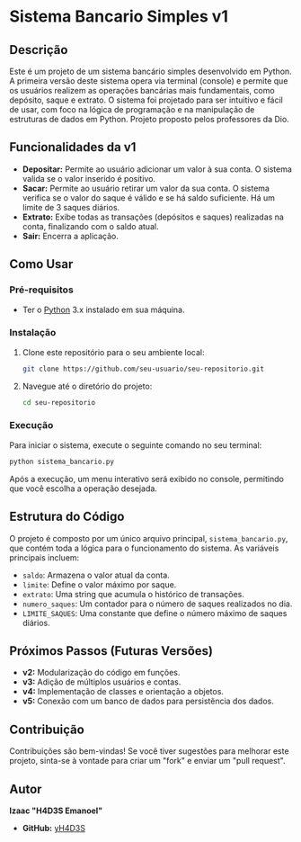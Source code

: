 # Sistema Bancario Simples v1

## Descrição

Este é um projeto de um sistema bancário simples desenvolvido em Python. A primeira versão deste sistema opera via terminal (console) e permite que os usuários realizem as operações bancárias mais fundamentais, como depósito, saque e extrato. O sistema foi projetado para ser intuitivo e fácil de usar, com foco na lógica de programação e na manipulação de estruturas de dados em Python. Projeto proposto pelos professores da Dio.

## Funcionalidades da v1

  * **Depositar:** Permite ao usuário adicionar um valor à sua conta. O sistema valida se o valor inserido é positivo.
  * **Sacar:** Permite ao usuário retirar um valor da sua conta. O sistema verifica se o valor do saque é válido e se há saldo suficiente. Há um limite de 3 saques diários.
  * **Extrato:** Exibe todas as transações (depósitos e saques) realizadas na conta, finalizando com o saldo atual.
  * **Sair:** Encerra a aplicação.

## Como Usar

### Pré-requisitos

  * Ter o [Python](https://www.python.org/downloads/) 3.x instalado em sua máquina.

### Instalação

1.  Clone este repositório para o seu ambiente local:
    ```bash
    git clone https://github.com/seu-usuario/seu-repositorio.git
    ```
2.  Navegue até o diretório do projeto:
    ```bash
    cd seu-repositorio
    ```

### Execução

Para iniciar o sistema, execute o seguinte comando no seu terminal:

```bash
python sistema_bancario.py
```

Após a execução, um menu interativo será exibido no console, permitindo que você escolha a operação desejada.

## Estrutura do Código

O projeto é composto por um único arquivo principal, `sistema_bancario.py`, que contém toda a lógica para o funcionamento do sistema. As variáveis principais incluem:

  * `saldo`: Armazena o valor atual da conta.
  * `limite`: Define o valor máximo por saque.
  * `extrato`: Uma string que acumula o histórico de transações.
  * `numero_saques`: Um contador para o número de saques realizados no dia.
  * `LIMITE_SAQUES`: Uma constante que define o número máximo de saques diários.

## Próximos Passos (Futuras Versões)

  * **v2:** Modularização do código em funções.
  * **v3:** Adição de múltiplos usuários e contas.
  * **v4:** Implementação de classes e orientação a objetos.
  * **v5:** Conexão com um banco de dados para persistência dos dados.

## Contribuição

Contribuições são bem-vindas\! Se você tiver sugestões para melhorar este projeto, sinta-se à vontade para criar um "fork" e enviar um "pull request".

## Autor

**Izaac "H4D3S Emanoel"**

  * **GitHub:** [yH4D3S](https://www.google.com/search?q=https://github.com/yH4D3S)
